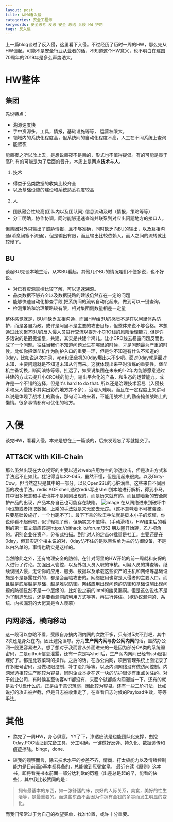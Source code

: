 ```yaml
---
layout: post
title: 从HW看入侵
categories: 安全工程师
kerywords: 安全思考 反思 安全 总结 入侵 HW 护网
tags: 反入侵
---
```


上一篇blog谈过了反入侵，这里看下入侵。不过经历了历时一周的HW，那么先从HW谈起。可能不是安全行业从业者的话，不知道这个HW意义，也不明白在建国70周年的2019年是多么声势浩大。

# HW整体

## 集团

先说特点：
* 溯源速度快
* 手中资源多，工具，情报，基础设施等等， 运营权限大。
* 领域内的系统化程度高，但系统间的自动化程度不高，人工在不同系统上查询
* 能熬夜

能熬夜之所以放上去，是想说熬夜不是目的，形式也不值得提倡。有的可能是畏于高P, 有的可能是为了后面的晋升。本质上是两点**技术**与**人**。

1. 技术
* 得益于品类数据的收集比较齐全
* 以及基础设施的建设和系统熟悉程度较高
2. 人
* 团队融合性较高(团队内以及团队间) 信息流动及时（情报，策略等等）
* 分工明确，协作协调。同时能够迅速查询并联系到对应出问题地方的接口人。

但集团对外只输出了威胁情报，且不够准确，同时缺乏向BU的输出，以及互相沟通(消息闭塞不流通)。但是输出有限，而且输出比较依赖人，而人之间的流转就比较慢了。

## BU

谈起BU先谈本地生活，从本BU看起，其他几个BU的情况咱们不便多说，也不好说。

* 对已有资源掌控比较了解，可以迅速溯源。
* 品类数据不够齐全以及数据链路的建设仍然存在一定的问题
* 能够快速自动化排查手段,把系统间的流转自动化起来，做到可以一键查询。
* 检测策略和治理策略较有限，相对集团侧数量相差一定量

整体感觉就是，BU间缺乏互相沟通，而且HW给BU的感觉不是在以阿里体系防护，而是各自为政。或许是阿里不是主要的攻击目标，但整体来说不够合格。本想通过此次聚齐BU的反入侵人员进行交流以提升小CRO线的风险治理能力, 但是许多话说的是冠冕堂皇，共建，其实是共建个鸡儿。让小CRO线去暴露问题反而也成了一个问题。往往当我们不知道问题发生在哪里的时候，才是问题最为严重的时候。比如你把堡垒机作为防护入口的重要一环，但是你不知道有什么不知道的0day，比如说这次护网，vpn和堡垒机的0day爆出来不少吧。面对0day就是面对未知，主要问题就是不知道未知从何而来。这就体现出来平时演练的重要性。堡垒机主备切换，断网演练等等。扯远了，如果说集团在未来的1-2年内能够愿意通过共建的方式去提升小CRO线的能力，输出平台化的产品，和生态的运营能力。或许是一个不错的选择，但是it's hard to do that. 所以还是治理技术容易（入侵技术和反入侵技术其实出彩的地方并不多），治理人难啊。而且在一定程度上来讲可以说是体现了战术上的勤奋，那句话叫啥来着，不能用战术上的勤奋掩盖战略上的懒惰。很多事情都有可优化的地方。

# 入侵

谈完HW，看看入侵。本来是想在上一篇谈的，后来发现忘了写就提交了。

## ATT&CK with Kill-Chain

那么虽然出现在大众视野的主要以通过web应用为主的渗透攻击，但是攻击方式和手法远不止如此。犹记得当年S2-045，虽然不懂，但是用起来很爽。以及Dirty-Cow。但当然这只是其中的一部分。以及OpenSSL的心脏滴血。这些来自不同层面的攻击手法。redis AOF shell,通过redis写出shell到本地进行解析，得到小马。其中很多概念和手法也并不是刚刚出现的，而是历来就有的。而且随着新的安全防护产品的出现，产品本身自己也可能存在缺陷。
![image](https://img.iami.xyz/images/60379304-634de580-9a63-11e9-86e8-e604415cc916.png)
在从网络进来到破坏中间设施或者拖取数据，上乘的手法就是来无影去无踪。（这不意味着不可被溯源，只要基础设施好，一个也跑不了）。最下下乘的攻击手法就是脚本小子的炫耀，你说你看不起他吧，似乎轻视了他，但确实又不值得。（手动滑稽）。HW结束后的看到的第一篇文章应该是https://bithack.io/forum/352 朋友圈开始转，乙方视角的。识别企业在资产，分布式扫描。到针对人的定点or批量是社工。主要还是在0day，但其实这个楼主说的对，0day防不住的是以黑名单为主的防御设备，不是以白名单的。事情也确实是这样的。

当然除此之外，还有物理安全的防御。在针对阿里的HW开始的前一周就和安保的人进行了讨论。加强出入管控，以及外包人员入职的审核。可疑人员的排查等。继续谈回入侵，无论你的应用、服务、数据以及承载这些资产的主机和网络等基础设施是不是暴露在外的，都是会面临攻击的。网络应用也常是入侵者的主要入口。而且越是底层越是基础，越是难以防御。网络应用出现问题的防御和基础设施出现问题的防御显然不是一个层级的，比如说之前的intel的幽灵漏洞。但是这么说也不是为了制造恐慌，还是要看漏洞的利用方式等等，再进行评估。（挖协议漏洞的、系统、内核漏洞的大佬真是令人羡慕）

## 内网渗透，横向移动
这一段可以忽略不看，受限自身搞内网内网的次数不多，只有过5次不到吧，其中2次还是身处在内。因此避免误导。分为**生产网内网**与**办公网内网**的话，显然办公网一般更容易进入。想了想对于我而言从外面进来的一是因为部分OA类的系统弱密码，二是github信息泄露，还有一次是写shell后，生产网内网间已经有ssh密钥埋好了。都是比较菜鸡的操作。之后的话，在办公内网，项目管理系统上面记录了许多账号密码，没做权限控制，补丁没打等等。以及内网网络没有做访问控制。内网渗透相较生产网较为容易，同时企业本身在这一块的防护很少有重点关注的。对于创业公司，有时候甚至访客wifi都没有，来面个试都能内网漫游一下。还有的就是丢个U盘什么的。正是由于意识薄弱，因此较为容易。还有一些二阶打法，比如说打的攻击被拦截，但是日志被收集走了，在查看日志时候的Payload生效，等等手法。


# 其他

* 熬完了一周HW，身心俱疲。YY了下，渗透应该是也能团队化支撑，由挖0day,POC验证到完备工具，分工明确，一键做好反弹、持久化、数据透传和痕迹擦除。bingo，done.

* 较我的观察而言，除去技术水平的参差不齐，情商、打太极能力以及情绪控制能力是目前高p基本都具备的，总能做到冠冕堂皇。
最近在读《原则》这本书，即将看完书本前面一部分达利欧的历程（出差总是起的早，能看的快些），其中我比较赞同的是：
> 拥有最基本的东西，如一张舒适的床，良好的人际关系，美食，美好的性生活等，是最重要的。而这些东西不会因为你拥有金钱的多寡而发生明显的变化。

而我们常常过于为自己的欲望买单，找准位置，或许十分重要。